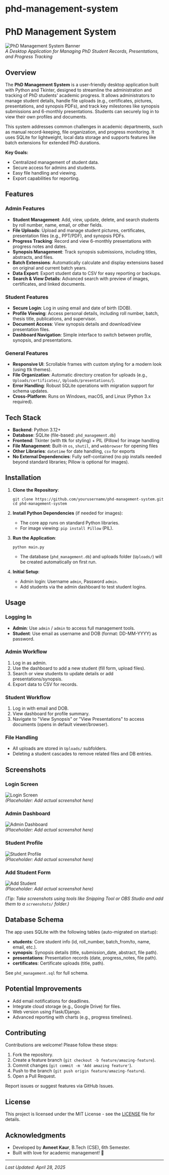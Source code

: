 # phd-management-system
# PhD Management System

![PhD Management System Banner](https://via.placeholder.com/800x200/00A3B5/FFFFFF?text=PhD+Management+System)  
*A Desktop Application for Managing PhD Student Records, Presentations, and Progress Tracking*

## Overview

The **PhD Management System** is a user-friendly desktop application built with Python and Tkinter, designed to streamline the administration and tracking of PhD students' academic progress. It allows administrators to manage student details, handle file uploads (e.g., certificates, pictures, presentations, and synopsis PDFs), and track key milestones like synopsis submissions and 6-monthly presentations. Students can securely log in to view their own profiles and documents.

This system addresses common challenges in academic departments, such as manual record-keeping, file organization, and progress monitoring. It uses SQLite for lightweight, local data storage and supports features like batch extensions for extended PhD durations.

**Key Goals:**
- Centralized management of student data.
- Secure access for admins and students.
- Easy file handling and viewing.
- Export capabilities for reporting.

## Features

### Admin Features
- **Student Management**: Add, view, update, delete, and search students by roll number, name, email, or other fields.
- **File Uploads**: Upload and manage student pictures, certificates, presentation files (e.g., PPT/PDF), and synopsis PDFs.
- **Progress Tracking**: Record and view 6-monthly presentations with progress notes and dates.
- **Synopsis Management**: Track synopsis submissions, including titles, abstracts, and files.
- **Batch Extensions**: Automatically calculate and display extensions based on original and current batch years.
- **Data Export**: Export student data to CSV for easy reporting or backups.
- **Search & View Details**: Advanced search with preview of images, certificates, and linked documents.

### Student Features
- **Secure Login**: Log in using email and date of birth (DOB).
- **Profile Viewing**: Access personal details, including roll number, batch, thesis title, publications, and supervisor.
- **Document Access**: View synopsis details and download/view presentation files.
- **Dashboard Navigation**: Simple interface to switch between profile, synopsis, and presentations.

### General Features
- **Responsive UI**: Scrollable frames with custom styling for a modern look (using ttk themes).
- **File Organization**: Automatic directory creation for uploads (e.g., `Uploads/certificates/`, `Uploads/presentations/`).
- **Error Handling**: Robust SQLite operations with migration support for schema updates.
- **Cross-Platform**: Runs on Windows, macOS, and Linux (Python 3.x required).

## Tech Stack

- **Backend**: Python 3.12+
- **Database**: SQLite (file-based: `phd_management.db`)
- **Frontend**: Tkinter (with ttk for styling) + PIL (Pillow) for image handling
- **File Management**: Built-in `os`, `shutil`, and `webbrowser` for opening files
- **Other Libraries**: `datetime` for date handling, `csv` for exports
- **No External Dependencies**: Fully self-contained (no pip installs needed beyond standard libraries; Pillow is optional for images).

## Installation

1. **Clone the Repository**:
   ```
   git clone https://github.com/yourusername/phd-management-system.git
   cd phd-management-system
   ```

2. **Install Python Dependencies** (if needed for images):
   - The core app runs on standard Python libraries.
   - For image viewing: `pip install Pillow` (PIL).

3. **Run the Application**:
   ```
   python main.py
   ```
   - The database (`phd_management.db`) and uploads folder (`Uploads/`) will be created automatically on first run.

4. **Initial Setup**:
   - Admin login: Username `admin`, Password `admin`.
   - Add students via the admin dashboard to test student logins.

## Usage

### Logging In
- **Admin**: Use `admin` / `admin` to access full management tools.
- **Student**: Use email as username and DOB (format: DD-MM-YYYY) as password.

### Admin Workflow
1. Log in as admin.
2. Use the dashboard to add a new student (fill form, upload files).
3. Search or view students to update details or add presentations/synopsis.
4. Export data to CSV for records.

### Student Workflow
1. Log in with email and DOB.
2. View dashboard for profile summary.
3. Navigate to "View Synopsis" or "View Presentations" to access documents (opens in default viewer/browser).

### File Handling
- All uploads are stored in `Uploads/` subfolders.
- Deleting a student cascades to remove related files and DB entries.

## Screenshots

### Login Screen
![Login Screen](screenshots/login.png)  
*(Placeholder: Add actual screenshot here)*

### Admin Dashboard
![Admin Dashboard](screenshots/admin_dashboard.png)  
*(Placeholder: Add actual screenshot here)*

### Student Profile
![Student Profile](screenshots/student_profile.png)  
*(Placeholder: Add actual screenshot here)*

### Add Student Form
![Add Student](screenshots/add_student.png)  
*(Placeholder: Add actual screenshot here)*

*(Tip: Take screenshots using tools like Snipping Tool or OBS Studio and add them to a `screenshots/` folder.)*

## Database Schema

The app uses SQLite with the following tables (auto-migrated on startup):

- **students**: Core student info (id, roll_number, batch_from/to, name, email, etc.).
- **synopsis**: Synopsis details (title, submission_date, abstract, file path).
- **presentations**: Presentation records (date, progress_notes, file path).
- **certificates**: Certificate uploads (title, path).

See `phd_management.sql` for full schema.

## Potential Improvements
- Add email notifications for deadlines.
- Integrate cloud storage (e.g., Google Drive) for files.
- Web version using Flask/Django.
- Advanced reporting with charts (e.g., progress timelines).

## Contributing

Contributions are welcome! Please follow these steps:
1. Fork the repository.
2. Create a feature branch (`git checkout -b feature/amazing-feature`).
3. Commit changes (`git commit -m 'Add amazing feature'`).
4. Push to the branch (`git push origin feature/amazing-feature`).
5. Open a Pull Request.

Report issues or suggest features via GitHub Issues.

## License

This project is licensed under the MIT License - see the [LICENSE](LICENSE) file for details.

## Acknowledgments

- Developed by **Avneet Kaur**, B.Tech (CSE), 6th Semester.
- Built with love for academic management! 🚀

---

*Last Updated: April 28, 2025*  
